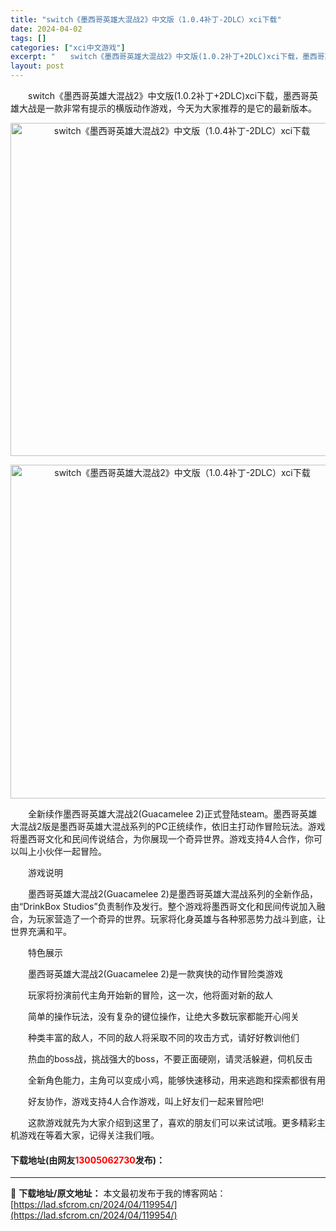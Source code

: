 ```yaml
---
title: "switch《墨西哥英雄大混战2》中文版（1.0.4补丁-2DLC）xci下载"
date: 2024-04-02
tags: []
categories: ["xci中文游戏"]
excerpt: "　　switch《墨西哥英雄大混战2》中文版(1.0.2补丁+2DLC)xci下载，墨西哥英雄大战是一款非常有提示的横版动作游戏，今天为大家推荐的是它的最新版本。 　　全新续作墨西哥英雄大混战2(Guacamelee 2)正式登陆steam。墨西哥英雄大混战2版是墨西哥英雄大混战系列的PC正统续作，&hellip;"
layout: post
---
```


 <p>　　switch《墨西哥英雄大混战2》中文版(1.0.2补丁+2DLC)xci下载，墨西哥英雄大战是一款非常有提示的横版动作游戏，今天为大家推荐的是它的最新版本。</p> <p align="center"><img align="" border="0" src="https://lad.sfcrom.cn/wp-content/uploads/2024/04/20240401_660b407f11591.webp" width="533" alt="switch《墨西哥英雄大混战2》中文版（1.0.4补丁-2DLC）xci下载" /></p> <p align="center"><img align="" border="0" src="https://lad.sfcrom.cn/wp-content/uploads/2024/04/20240401_660b407f65962.webp" width="534" alt="switch《墨西哥英雄大混战2》中文版（1.0.4补丁-2DLC）xci下载" /></p> <p>　　全新续作墨西哥英雄大混战2(Guacamelee 2)正式登陆steam。墨西哥英雄大混战2版是墨西哥英雄大混战系列的PC正统续作，依旧主打动作冒险玩法。游戏将墨西哥文化和民间传说结合，为你展现一个奇异世界。游戏支持4人合作，你可以叫上小伙伴一起冒险。</p> <p>　　游戏说明</p> <p>　　墨西哥英雄大混战2(Guacamelee 2)是墨西哥英雄大混战系列的全新作品，由&ldquo;DrinkBox Studios&rdquo;负责制作及发行。整个游戏将墨西哥文化和民间传说加入融合，为玩家营造了一个奇异的世界。玩家将化身英雄与各种邪恶势力战斗到底，让世界充满和平。</p> <p>　　特色展示</p> <p>　　墨西哥英雄大混战2(Guacamelee 2)是一款爽快的动作冒险类游戏</p> <p>　　玩家将扮演前代主角开始新的冒险，这一次，他将面对新的敌人</p> <p>　　简单的操作玩法，没有复杂的键位操作，让绝大多数玩家都能开心闯关</p> <p>　　种类丰富的敌人，不同的敌人将采取不同的攻击方式，请好好教训他们</p> <p>　　热血的boss战，挑战强大的boss，不要正面硬刚，请灵活躲避，伺机反击</p> <p>　　全新角色能力，主角可以变成小鸡，能够快速移动，用来逃跑和探索都很有用</p> <p>　　好友协作，游戏支持4人合作游戏，叫上好友们一起来冒险吧!</p> <p>　　这款游戏就先为大家介绍到这里了，喜欢的朋友们可以来试试哦。更多精彩主机游戏在等着大家，记得关注我们哦。</p> <p><h4>下载地址(由网友<font color="red">13005062730</font>发布)：</h4></p> 

---
📖 **下载地址/原文地址：** 本文最初发布于我的博客网站：[https://lad.sfcrom.cn/2024/04/119954/](https://lad.sfcrom.cn/2024/04/119954/)

